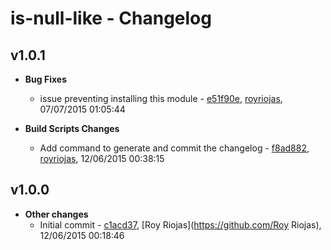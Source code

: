
# is-null-like - Changelog
## v1.0.1
- **Bug Fixes**
  - issue preventing installing this module - [e51f90e]( https://github.com/royriojas/is-null-like/commit/e51f90e ), [royriojas](https://github.com/royriojas), 07/07/2015 01:05:44

    
- **Build Scripts Changes**
  - Add command to generate and commit the changelog - [f8ad882]( https://github.com/royriojas/is-null-like/commit/f8ad882 ), [royriojas](https://github.com/royriojas), 12/06/2015 00:38:15

    
## v1.0.0
- **Other changes**
  - Initial commit - [c1acd37]( https://github.com/royriojas/is-null-like/commit/c1acd37 ), [Roy Riojas](https://github.com/Roy Riojas), 12/06/2015 00:18:46

    
